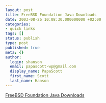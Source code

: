 ```yaml
---
layout: post
title: FreeBSD Foundation Java Downloads
date: 2003-08-26 10:08:30.000000000 +02:00
categories:
- quick links
tags: []
status: publish
type: post
published: true
meta: {}
author:
  login: shanson
  email: papascott-wp@gmail.com
  display_name: PapaScott
  first_name: Scott
  last_name: Hanson
---
```

<p><a title="Binary packages for the devil" href="http://www.freebsdfoundation.org/downloads/java.shtml">FreeBSD Foundation Java Downloads</a></p>
